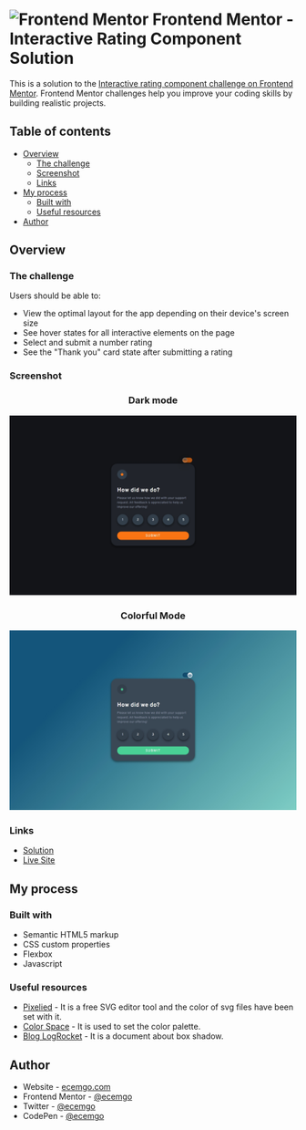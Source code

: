 # <img src="https://user-images.githubusercontent.com/13468728/222973742-9133bdb5-61f0-4f53-8b08-bb3c349e2056.png" title="Frontend Mentor" alt="Frontend Mentor" width="50" height="50"/> Frontend Mentor - Interactive Rating Component Solution

This is a solution to the [Interactive rating component challenge on Frontend Mentor](https://www.frontendmentor.io/challenges/interactive-rating-component-koxpeBUmI). Frontend Mentor challenges help you improve your coding skills by building realistic projects.

## Table of contents

- [Overview](#overview)
  - [The challenge](#the-challenge)
  - [Screenshot](#screenshot)
  - [Links](#links)
- [My process](#my-process)
  - [Built with](#built-with)
  - [Useful resources](#useful-resources)
- [Author](#author)

## Overview

### The challenge

Users should be able to:

- View the optimal layout for the app depending on their device's screen size
- See hover states for all interactive elements on the page
- Select and submit a number rating
- See the "Thank you" card state after submitting a rating

### Screenshot

<div align="center">
<h3>Dark mode</h3>
</div>

![](./screenshot-dark.jpg)

<div align="center">
<h3>Colorful Mode</h3>
</div>

![](./screenshot-colorful.jpg)

### Links

- [Solution](https://www.frontendmentor.io/solutions/interactive-rating-component-with-the-darkcolorful-theme-BtpOqZVC5B)
- [Live Site](https://ecemgo-interactive-rating-component.netlify.app/)

## My process

### Built with

- Semantic HTML5 markup
- CSS custom properties
- Flexbox
- Javascript

### Useful resources

- [Pixelied](https://pixelied.com/features/svg-editor) - It is a free SVG editor tool and the color of svg files have been set with it.
- [Color Space](https://mycolor.space/) - It is used to set the color palette.
- [Blog LogRocket](https://blog.logrocket.com/three-ways-style-css-box-shadow-effects/) - It is a document about box shadow.

## Author

- Website - [ecemgo.com](https://www.ecemgo.com/)
- Frontend Mentor - [@ecemgo](https://www.frontendmentor.io/profile/ecemgo)
- Twitter - [@ecemgo](https://twitter.com/ecemgo)
- CodePen - [@ecemgo](https://codepen.io/ecemgo)
